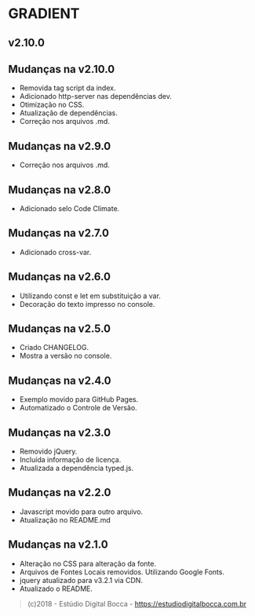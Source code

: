 # GRADIENT

## v2.10.0

## Mudanças na v2.10.0

- Removida tag script da index.
- Adicionado http-server nas dependências dev.
- Otimização no CSS.
- Atualização de dependências.
- Correção nos arquivos .md.

## Mudanças na v2.9.0

- Correção nos arquivos .md.

## Mudanças na v2.8.0

- Adicionado selo Code Climate.

## Mudanças na v2.7.0

- Adicionado cross-var.

## Mudanças na v2.6.0

- Utilizando const e let em substituição a var.
- Decoração do texto impresso no console.

## Mudanças na v2.5.0

- Criado CHANGELOG.
- Mostra a versão no console.

## Mudanças na v2.4.0

- Exemplo movido para GitHub Pages.
- Automatizado o Controle de Versão.

## Mudanças na v2.3.0

- Removido jQuery.
- Incluída informação de licença.
- Atualizada a dependência typed.js.

## Mudanças na v2.2.0

- Javascript movido para outro arquivo.
- Atualização no README.md

## Mudanças na v2.1.0

- Alteração no CSS para alteração da fonte.
- Arquivos de Fontes Locais removidos. Utilizando Google Fonts.
- jquery atualizado para v3.2.1 via CDN.
- Atualizado o README.

>(c)2018 - Estúdio Digital Bocca - <https://estudiodigitalbocca.com.br>